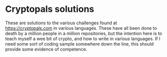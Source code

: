 # Cryptopals solutions

These are solutions to the various challenges found at
https://cryptopals.com in various languages. These have all been done
to death by a million people in a million repositories, but the
intention here is to teach myself a wee bit of crypto, and how to
write in various languages. If I need some sort of coding sample
somewhere down the line, this should provide some evidence of
competence. 
